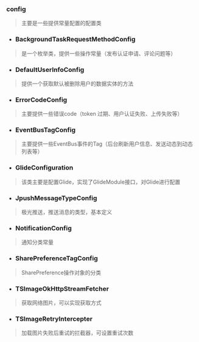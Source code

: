 ### config 
> 主要是一些提供常量配置的配置类

- ### BackgroundTaskRequestMethodConfig
> 是一个枚举类，提供一些操作常量（发布认证申请、评论问题等）

- ### DefaultUserInfoConfig
> 提供一个获取默认被删除用户的数据实体的方法

- ### ErrorCodeConfig
> 主要提供一些错误code（token 过期、用户认证失败、上传失败等）

- ### EventBusTagConfig
> 主要提供一些EventBus事件的Tag（后台刷新用户信息、发送动态到动态列表等）

- ### GlideConfiguration
> 该类主要是配置Glide，实现了GlideModule接口，对Glide进行配置

- ### JpushMessageTypeConfig
> 极光推送，推送消息的类型，基本定义

- ### NotificationConfig
> 通知分类常量

- ### SharePreferenceTagConfig
> SharePreference操作对象的分类

- ### TSImageOkHttpStreamFetcher
> 获取网络图片，可以实现获取方式

- ### TSImageRetryIntercepter
> 加载图片失败后重试的拦截器，可设置重试次数